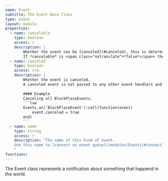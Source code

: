 ```yaml
---
name: Event
subtitle: The Event Base Class
type: event
layout: module
properties:
  - name: cancelable
    type: boolean
    access: r
    description: |
        Whether the event can be [canceled](#canceled), this is determined by the event type, for instance a [BlockPlaceEvent](/modules/BlockPlaceEvent) is *cancelable*, but a [SwingArmEvent](/modules/SwingArmEvent) is not.
        If *cancelable* is <span class="notranslate">*false*</span> then setting [canceled](#canceled) results in an error.
  - name: canceled
    type: boolean
    access: r/w
    description: |
        Whether the event is canceled.
        A canceled event is not passed to any other event handlers and does not affect the world.
        
        #### Example
        Canceling all BlockPlaceEvents.
        ```lua
        Events.on('BlockPlaceEvent'):call(function(event)
            event.canceled = true
        end)
        ```
  - name: name
    type: string
    access: r
    description: "The name of this kind of event.
    Use this name to [connect an event queue](/modules/Events/#connect) to the event source for events of this kind.
    "
functions:
---
```


The <span class="notranslate">Event</span> class represents a notification about something that happend in the world.
